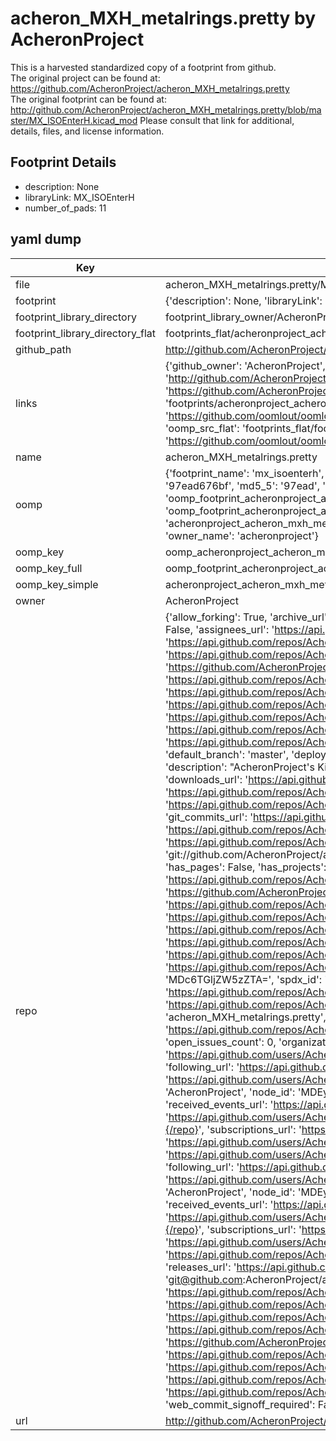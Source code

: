 # acheron_MXH_metalrings.pretty by AcheronProject  
This is a harvested standardized copy of a footprint from github.  
The original project can be found at:  
https://github.com/AcheronProject/acheron_MXH_metalrings.pretty  
The original footprint can be found at:
http://github.com/AcheronProject/acheron_MXH_metalrings.pretty/blob/master/MX_ISOEnterH.kicad_mod
Please consult that link for additional, details, files, and license information.  
## Footprint Details
* description: None  
* libraryLink: MX_ISOEnterH  
* number_of_pads: 11  
## yaml dump  
| Key | Value |  
| --- | --- |  
| file | acheron_MXH_metalrings.pretty/MX_ISOEnterH.kicad_mod |  
| footprint | {'description': None, 'libraryLink': 'MX_ISOEnterH', 'number_of_pads': 11} |  
| footprint_library_directory | footprint_library_owner/AcheronProject_acheron_MXH_metalrings.pretty |  
| footprint_library_directory_flat | footprints_flat/acheronproject_acheron_mxh_metalrings_mx_isoenterh/working |  
| github_path | http://github.com/AcheronProject/acheron_MXH_metalrings.pretty/blob/master/MX_ISOEnterH.kicad_mod |  
| links | {'github_owner': 'AcheronProject', 'github_repo_name': 'acheron_MXH_metalrings.pretty', 'github_src': 'http://github.com/AcheronProject/acheron_MXH_metalrings.pretty/blob/master/MX_ISOEnterH.kicad_mod', 'github_src_repo': 'https://github.com/AcheronProject/acheron_MXH_metalrings.pretty', 'oomp_bot': 'footprints/acheronproject_acheron_mxh_metalrings_mx_isoenterh/working', 'oomp_bot_github': 'https://github.com/oomlout/oomlout_oomp_footprint_bot/tree/main/footprints/acheronproject_acheron_mxh_metalrings_mx_isoenterh/working', 'oomp_src_flat': 'footprints_flat/footprints_flat/acheronproject_acheron_mxh_metalrings_mx_isoenterh/working', 'oomp_src_flat_github': 'https://github.com/oomlout/oomlout_oomp_footprint_src/tree/main/footprints_flat/acheronproject_acheron_mxh_metalrings_mx_isoenterh/working'} |  
| name | acheron_MXH_metalrings.pretty |  
| oomp | {'footprint_name': 'mx_isoenterh', 'library_name': 'acheron_mxh_metalrings', 'md5': '97ead676bfff328c62a514c78bb9100d', 'md5_10': '97ead676bf', 'md5_5': '97ead', 'md5_6': '97ead6', 'oomp_key': 'oomp_acheronproject_acheron_mxh_metalrings_mx_isoenterh', 'oomp_key_extra': 'oomp_footprint_acheronproject_acheron_mxh_metalrings_mx_isoenterh', 'oomp_key_full': 'oomp_footprint_acheronproject_acheron_mxh_metalrings_mx_isoenterh_97ead6', 'oomp_key_simple': 'acheronproject_acheron_mxh_metalrings_mx_isoenterh', 'original_filename': 'acheron_MXH_metalrings.pretty/MX_ISOEnterH.kicad_mod', 'owner_name': 'acheronproject'} |  
| oomp_key | oomp_acheronproject_acheron_mxh_metalrings_mx_isoenterh |  
| oomp_key_full | oomp_footprint_acheronproject_acheron_mxh_metalrings_mx_isoenterh |  
| oomp_key_simple | acheronproject_acheron_mxh_metalrings_mx_isoenterh |  
| owner | AcheronProject |  
| repo | {'allow_forking': True, 'archive_url': 'https://api.github.com/repos/AcheronProject/acheron_MXH_metalrings.pretty/{archive_format}{/ref}', 'archived': False, 'assignees_url': 'https://api.github.com/repos/AcheronProject/acheron_MXH_metalrings.pretty/assignees{/user}', 'blobs_url': 'https://api.github.com/repos/AcheronProject/acheron_MXH_metalrings.pretty/git/blobs{/sha}', 'branches_url': 'https://api.github.com/repos/AcheronProject/acheron_MXH_metalrings.pretty/branches{/branch}', 'clone_url': 'https://github.com/AcheronProject/acheron_MXH_metalrings.pretty.git', 'collaborators_url': 'https://api.github.com/repos/AcheronProject/acheron_MXH_metalrings.pretty/collaborators{/collaborator}', 'comments_url': 'https://api.github.com/repos/AcheronProject/acheron_MXH_metalrings.pretty/comments{/number}', 'commits_url': 'https://api.github.com/repos/AcheronProject/acheron_MXH_metalrings.pretty/commits{/sha}', 'compare_url': 'https://api.github.com/repos/AcheronProject/acheron_MXH_metalrings.pretty/compare/{base}...{head}', 'contents_url': 'https://api.github.com/repos/AcheronProject/acheron_MXH_metalrings.pretty/contents/{+path}', 'contributors_url': 'https://api.github.com/repos/AcheronProject/acheron_MXH_metalrings.pretty/contributors', 'created_at': '2021-03-25T18:09:56Z', 'default_branch': 'master', 'deployments_url': 'https://api.github.com/repos/AcheronProject/acheron_MXH_metalrings.pretty/deployments', 'description': "AcheronProject's KiCad footprint library for hotswap MX sockets using metallized rings around the holes.", 'disabled': False, 'downloads_url': 'https://api.github.com/repos/AcheronProject/acheron_MXH_metalrings.pretty/downloads', 'events_url': 'https://api.github.com/repos/AcheronProject/acheron_MXH_metalrings.pretty/events', 'fork': False, 'forks': 0, 'forks_count': 0, 'forks_url': 'https://api.github.com/repos/AcheronProject/acheron_MXH_metalrings.pretty/forks', 'full_name': 'AcheronProject/acheron_MXH_metalrings.pretty', 'git_commits_url': 'https://api.github.com/repos/AcheronProject/acheron_MXH_metalrings.pretty/git/commits{/sha}', 'git_refs_url': 'https://api.github.com/repos/AcheronProject/acheron_MXH_metalrings.pretty/git/refs{/sha}', 'git_tags_url': 'https://api.github.com/repos/AcheronProject/acheron_MXH_metalrings.pretty/git/tags{/sha}', 'git_url': 'git://github.com/AcheronProject/acheron_MXH_metalrings.pretty.git', 'has_discussions': False, 'has_downloads': True, 'has_issues': True, 'has_pages': False, 'has_projects': True, 'has_wiki': True, 'homepage': None, 'hooks_url': 'https://api.github.com/repos/AcheronProject/acheron_MXH_metalrings.pretty/hooks', 'html_url': 'https://github.com/AcheronProject/acheron_MXH_metalrings.pretty', 'id': 351532089, 'is_template': False, 'issue_comment_url': 'https://api.github.com/repos/AcheronProject/acheron_MXH_metalrings.pretty/issues/comments{/number}', 'issue_events_url': 'https://api.github.com/repos/AcheronProject/acheron_MXH_metalrings.pretty/issues/events{/number}', 'issues_url': 'https://api.github.com/repos/AcheronProject/acheron_MXH_metalrings.pretty/issues{/number}', 'keys_url': 'https://api.github.com/repos/AcheronProject/acheron_MXH_metalrings.pretty/keys{/key_id}', 'labels_url': 'https://api.github.com/repos/AcheronProject/acheron_MXH_metalrings.pretty/labels{/name}', 'language': None, 'languages_url': 'https://api.github.com/repos/AcheronProject/acheron_MXH_metalrings.pretty/languages', 'license': {'key': 'other', 'name': 'Other', 'node_id': 'MDc6TGljZW5zZTA=', 'spdx_id': 'NOASSERTION', 'url': None}, 'merges_url': 'https://api.github.com/repos/AcheronProject/acheron_MXH_metalrings.pretty/merges', 'milestones_url': 'https://api.github.com/repos/AcheronProject/acheron_MXH_metalrings.pretty/milestones{/number}', 'mirror_url': None, 'name': 'acheron_MXH_metalrings.pretty', 'network_count': 0, 'node_id': 'MDEwOlJlcG9zaXRvcnkzNTE1MzIwODk=', 'notifications_url': 'https://api.github.com/repos/AcheronProject/acheron_MXH_metalrings.pretty/notifications{?since,all,participating}', 'open_issues': 0, 'open_issues_count': 0, 'organization': {'avatar_url': 'https://avatars.githubusercontent.com/u/63755935?v=4', 'events_url': 'https://api.github.com/users/AcheronProject/events{/privacy}', 'followers_url': 'https://api.github.com/users/AcheronProject/followers', 'following_url': 'https://api.github.com/users/AcheronProject/following{/other_user}', 'gists_url': 'https://api.github.com/users/AcheronProject/gists{/gist_id}', 'gravatar_id': '', 'html_url': 'https://github.com/AcheronProject', 'id': 63755935, 'login': 'AcheronProject', 'node_id': 'MDEyOk9yZ2FuaXphdGlvbjYzNzU1OTM1', 'organizations_url': 'https://api.github.com/users/AcheronProject/orgs', 'received_events_url': 'https://api.github.com/users/AcheronProject/received_events', 'repos_url': 'https://api.github.com/users/AcheronProject/repos', 'site_admin': False, 'starred_url': 'https://api.github.com/users/AcheronProject/starred{/owner}{/repo}', 'subscriptions_url': 'https://api.github.com/users/AcheronProject/subscriptions', 'type': 'Organization', 'url': 'https://api.github.com/users/AcheronProject'}, 'owner': {'avatar_url': 'https://avatars.githubusercontent.com/u/63755935?v=4', 'events_url': 'https://api.github.com/users/AcheronProject/events{/privacy}', 'followers_url': 'https://api.github.com/users/AcheronProject/followers', 'following_url': 'https://api.github.com/users/AcheronProject/following{/other_user}', 'gists_url': 'https://api.github.com/users/AcheronProject/gists{/gist_id}', 'gravatar_id': '', 'html_url': 'https://github.com/AcheronProject', 'id': 63755935, 'login': 'AcheronProject', 'node_id': 'MDEyOk9yZ2FuaXphdGlvbjYzNzU1OTM1', 'organizations_url': 'https://api.github.com/users/AcheronProject/orgs', 'received_events_url': 'https://api.github.com/users/AcheronProject/received_events', 'repos_url': 'https://api.github.com/users/AcheronProject/repos', 'site_admin': False, 'starred_url': 'https://api.github.com/users/AcheronProject/starred{/owner}{/repo}', 'subscriptions_url': 'https://api.github.com/users/AcheronProject/subscriptions', 'type': 'Organization', 'url': 'https://api.github.com/users/AcheronProject'}, 'private': False, 'pulls_url': 'https://api.github.com/repos/AcheronProject/acheron_MXH_metalrings.pretty/pulls{/number}', 'pushed_at': '2021-06-27T01:53:59Z', 'releases_url': 'https://api.github.com/repos/AcheronProject/acheron_MXH_metalrings.pretty/releases{/id}', 'size': 141, 'ssh_url': 'git@github.com:AcheronProject/acheron_MXH_metalrings.pretty.git', 'stargazers_count': 0, 'stargazers_url': 'https://api.github.com/repos/AcheronProject/acheron_MXH_metalrings.pretty/stargazers', 'statuses_url': 'https://api.github.com/repos/AcheronProject/acheron_MXH_metalrings.pretty/statuses/{sha}', 'subscribers_count': 1, 'subscribers_url': 'https://api.github.com/repos/AcheronProject/acheron_MXH_metalrings.pretty/subscribers', 'subscription_url': 'https://api.github.com/repos/AcheronProject/acheron_MXH_metalrings.pretty/subscription', 'svn_url': 'https://github.com/AcheronProject/acheron_MXH_metalrings.pretty', 'tags_url': 'https://api.github.com/repos/AcheronProject/acheron_MXH_metalrings.pretty/tags', 'teams_url': 'https://api.github.com/repos/AcheronProject/acheron_MXH_metalrings.pretty/teams', 'temp_clone_token': None, 'topics': [], 'trees_url': 'https://api.github.com/repos/AcheronProject/acheron_MXH_metalrings.pretty/git/trees{/sha}', 'updated_at': '2021-06-27T01:54:02Z', 'url': 'https://api.github.com/repos/AcheronProject/acheron_MXH_metalrings.pretty', 'visibility': 'public', 'watchers': 0, 'watchers_count': 0, 'web_commit_signoff_required': False} |  
| url | http://github.com/AcheronProject/acheron_MXH_metalrings.pretty |  


